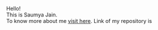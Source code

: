 Hello! <br>
This is Saumya Jain. <br>
To know more about me <a href = "https://github.com/saumya-jain20">visit here</a>.
Link of my repository is <a href= "https://github.com/saumya-jain20/1st-Repository"></a>
